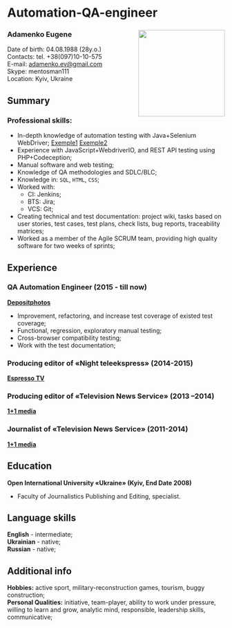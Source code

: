 # Automation-QA-engineer
### Adamenko Eugene <Image src="photo1.jpg" align="right" width="200" height="200">
Date of birth: 04.08.1988 (28y.o.)  
Contacts: tel. +38(097)10-10-575  
E-mail: adamenko.ev@gmail.com  
Skype: mentosman111  
Location: Kyiv, Ukraine  

## Summary
### Professional skills: 
* In-depth knowledge of automation testing with Java+Selenium WebDriver; [Exemple1](https://github.com/eadamenko/Automation-QA-engineer/blob/00ec68e6264fc6896db1898dda6a1a62ab4b1844/Java%20exemple) [Exemple2](https://github.com/eadamenko/Automation-QA-engineer/blob/00ec68e6264fc6896db1898dda6a1a62ab4b1844/Java%20exemple2)
* Experience with JavaScript+WebdriverIO, and REST API testing using PHP+Codeception;
* Manual software and web testing;
* Knowledge of QA methodologies and SDLC/BLC;
* Knowledge in: `SQL`, `HTML`, `CSS`;
* Worked with:
  * CI: Jenkins; 
  * BTS: Jira; 
  * VCS: Git;
* Creating technical and test documentation: project wiki, tasks based on user stories, test cases, test plans, check lists, bug reports, traceability matrices;
* Worked as a member of the Agile SCRUM team, providing high quality software for two weeks of sprints;

## Experience
### QA Automation Engineer (2015 - till now)  
[**Depositphotos**](https://depositphotos.com/)
  * Improvement, refactoring, and increase test coverage of existed test coverage;
  * Functional, regression, exploratory manual testing;
  * Cross-browser compatibility testing;
  * Work with the test documentation;

### Producing editor of «Night teleekspress» (2014-2015)
[**Espresso TV**](http://espreso.tv/)

### Producing editor of «Television News Service» (2013 –2014)
[**1+1 media**](https://tsn.ua/)

### Journalist of «Television News Service» (2011-2014)
[**1+1 media**](https://tsn.ua/)

## Education
**Open International University «Ukraine» (Kyiv, End Date 2008)**  
* Faculty of Journalistics Publishing and Editing, specialist.

## Language skills
**English** - intermediate;  
**Ukrainian** - native;  
**Russian** - native;  

## Additional info
**Hobbies:** active sport, military-reconstruction games, tourism, buggy construction;  
**Personal Qualities:** initiative, team-player, ability to work under pressure, willing to learn and grow, analytic mind, responsible, leadership skills, communicative;
